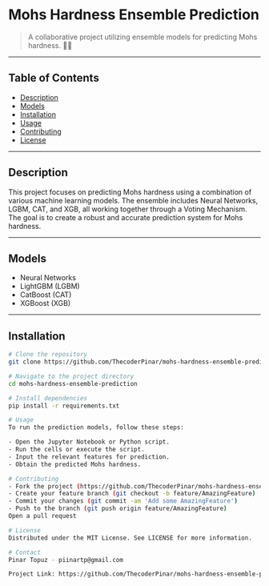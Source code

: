 # Mohs Hardness Ensemble Prediction

> A collaborative project utilizing ensemble models for predicting Mohs hardness. 🚀💎

---

## Table of Contents

- [Description](#description)
- [Models](#models)
- [Installation](#installation)
- [Usage](#usage)
- [Contributing](#contributing)
- [License](#license)

---

## Description

This project focuses on predicting Mohs hardness using a combination of various machine learning models. The ensemble includes Neural Networks, LGBM, CAT, and XGB, all working together through a Voting Mechanism. The goal is to create a robust and accurate prediction system for Mohs hardness.

---

## Models

- Neural Networks
- LightGBM (LGBM)
- CatBoost (CAT)
- XGBoost (XGB)

---

## Installation

```bash
# Clone the repository
git clone https://github.com/ThecoderPinar/mohs-hardness-ensemble-prediction.git

# Navigate to the project directory
cd mohs-hardness-ensemble-prediction

# Install dependencies
pip install -r requirements.txt

# Usage
To run the prediction models, follow these steps:

- Open the Jupyter Notebook or Python script.
- Run the cells or execute the script.
- Input the relevant features for prediction.
- Obtain the predicted Mohs hardness.

# Contributing
- Fork the project (https://github.com/ThecoderPinar/mohs-hardness-ensemble-prediction/fork)
- Create your feature branch (git checkout -b feature/AmazingFeature)
- Commit your changes (git commit -am 'Add some AmazingFeature')
- Push to the branch (git push origin feature/AmazingFeature)
Open a pull request

# License
Distributed under the MIT License. See LICENSE for more information.

# Contact
Pinar Topuz - piinartp@gmail.com

Project Link: https://github.com/ThecoderPinar/mohs-hardness-ensemble-prediction 
